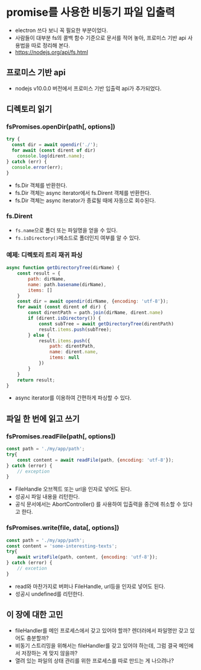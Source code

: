 # promise를 사용한 비동기 파일 입출력
- electron 쓰다 보니 꼭 필요한 부분이었다.
- 사람들이 대부분 fs의 콜백 함수 기준으로 문서를 적어 놓아, 프로미스 기반 api 사용법을 따로 정리해 본다.
- https://nodejs.org/api/fs.html

## 프로미스 기반 api
- nodejs v10.0.0 버전에서 프로미스 기반 입출력 api가 추가되었다.

## 디렉토리 읽기
### fsPromises.openDir(path[, options])
```javascript
try {
  const dir = await opendir('./');
  for await (const dirent of dir)
    console.log(dirent.name);
} catch (err) {
  console.error(err);
}
```
- fs.Dir 객체를 반환한다.
- fs.Dir 객체는 async iterator에서 fs.Dirent 객체를 반환한다.
- fs.Dir 객체는 async iterator가 종료될 때에 자동으로 회수된다.

### fs.Dirent
- ```fs.name```으로 폴더 또는 파일명을 얻을 수 있다. 
- ```fs.isDirectory()```메소드로 폴더인지 여부를 알 수 있다.

### 예제: 디렉토리 트리 재귀 파싱
```javascript
async function getDirectoryTree(dirName) {
    const result = {
        path: dirName,
        name: path.basename(dirName),
        items: []
    }
    const dir = await opendir(dirName, {encoding: 'utf-8'});
    for await (const dirent of dir) {
        const direntPath = path.join(dirName, dirent.name)
        if (dirent.isDirectory()) {
            const subTree = await getDirectoryTree(direntPath)
            result.items.push(subTree);
        } else {
            result.items.push({
                path: direntPath,
                name: dirent.name,
                items: null
            })
        }
    }
    return result;
}
```
- async iterator를 이용하여 간편하게 파싱할 수 있다.

## 파일 한 번에 읽고 쓰기
### fsPromises.readFile(path[, options])
```javascript
const path = './my/app/path';
try{
    const content = await readFile(path, {encoding: 'utf-8'});
} catch (error) {
    // exception
}
```
- FileHandle 오브젝트 또는 url을 인자로 넣어도 된다.
- 성공시 파일 내용을 리턴한다.
- 공식 문서에서는 AbortController() 를 사용하여 입출력을 중간에 취소할 수 있다고 한다.

### fsPromises.write(file, data[, options])
```javascript
const path = './my/app/path';
const content = 'some-interesting-texts';
try{ 
    await writeFile(path, content, {encoding: 'utf-8'});
} catch (error) {
    // excetion
}
```
- read와 마찬가지로 버퍼나 FileHandle, url등을 인자로 넣어도 된다.
- 성공시 undefined를 리턴한다.

## 이 장에 대한 고민
- fileHandler를 메인 프로세스에서 갖고 있어야 할까? 렌더러에서 파일명만 갖고 있어도 충분할까?
- 비동기 스트리밍을 위해서는 fileHandler를 갖고 있어야 하는데, 그럼 결국 메인에서 저장하는 게 맞지 않을까? 
- 열려 있는 파일의 상태 관리를 위한 프로세스를 따로 만드는 게 나으려나?

